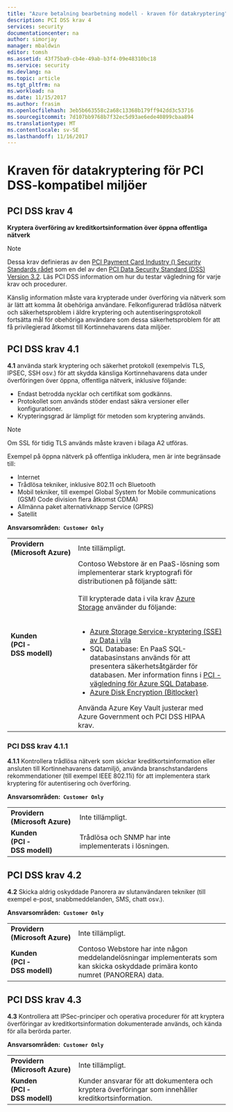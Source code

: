 ```yaml
---
title: "Azure betalning bearbetning modell - kraven för datakryptering"
description: PCI DSS krav 4
services: security
documentationcenter: na
author: simorjay
manager: mbaldwin
editor: tomsh
ms.assetid: 43f75ba9-cb4e-49ab-b3f4-09e48310bc18
ms.service: security
ms.devlang: na
ms.topic: article
ms.tgt_pltfrm: na
ms.workload: na
ms.date: 11/15/2017
ms.author: frasim
ms.openlocfilehash: 3eb5b663558c2a68c13368b179ff942dd3c53716
ms.sourcegitcommit: 7d107bb9768b7f32ec5d93ae6ede40899cbaa894
ms.translationtype: MT
ms.contentlocale: sv-SE
ms.lasthandoff: 11/16/2017
---
```

# <a name="encryption-requirements-for-pci-dss-compliant-environments"></a>Kraven för datakryptering för PCI DSS-kompatibel miljöer 
## <a name="pci-dss-requirement-4"></a>PCI DSS krav 4

**Kryptera överföring av kreditkortsinformation över öppna offentliga nätverk**

> [!NOTE]
> Dessa krav definieras av den [PCI Payment Card Industry () Security Standards rådet](https://www.pcisecuritystandards.org/pci_security/) som en del av den [PCI Data Security Standard (DSS) Version 3.2](https://www.pcisecuritystandards.org/document_library?category=pcidss&document=pci_dss). Läs PCI DSS information om hur du testar vägledning för varje krav och procedurer.

Känslig information måste vara krypterade under överföring via nätverk som är lätt att komma åt obehöriga användare. Felkonfigurerad trådlösa nätverk och säkerhetsproblem i äldre kryptering och autentiseringsprotokoll fortsätta mål för obehöriga användare som dessa säkerhetsproblem för att få privilegierad åtkomst till Kortinnehavarens data miljöer.

## <a name="pci-dss-requirement-41"></a>PCI DSS krav 4.1

**4.1** använda stark kryptering och säkerhet protokoll (exempelvis TLS, IPSEC, SSH osv.) för att skydda känsliga Kortinnehavarens data under överföringen över öppna, offentliga nätverk, inklusive följande:
- Endast betrodda nycklar och certifikat som godkänns.
- Protokollet som används stöder endast säkra versioner eller konfigurationer.
- Krypteringsgrad är lämpligt för metoden som kryptering används. 

> [!NOTE]
> Om SSL för tidig TLS används måste kraven i bilaga A2 utföras.
>
> Exempel på öppna nätverk på offentliga inkludera, men är inte begränsade till:
> - Internet
> - Trådlösa tekniker, inklusive 802.11 och Bluetooth
> - Mobil tekniker, till exempel Global System for Mobile communications (GSM) Code division flera åtkomst CDMA)
> - Allmänna paket alternativknapp Service (GPRS)
> - Satellit


**Ansvarsområden:&nbsp;&nbsp;`Customer Only`**

|||
|---|---|
| **Providern<br />(Microsoft&nbsp;Azure)** | Inte tillämpligt. |
| **Kunden<br />(PCI &#8209; DSS&nbsp;modell)** | Contoso Webstore är en PaaS-lösning som implementerar stark kryptografi för distributionen på följande sätt:<br /><br />Till krypterade data i vila krav [Azure Storage](https://azure.microsoft.com/services/storage/) använder du följande:<br /><br /><ul><li>[Azure Storage Service-kryptering (SSE) av Data i vila](/azure/storage/storage-service-encryption)</li><li>SQL Database: En PaaS SQL-databasinstans används för att presentera säkerhetsåtgärder för databasen. Mer information finns i [PCI - vägledning för Azure SQL Database](payment-processing-blueprint.md#azure-sql-database).</li><li>[Azure Disk Encryption (Bitlocker)](/azure/security/azure-security-disk-encryption)</li></ul>Använda Azure Key Vault justerar med Azure Government och PCI DSS HIPAA krav.|



### <a name="pci-dss-requirement-411"></a>PCI DSS krav 4.1.1

**4.1.1** Kontrollera trådlösa nätverk som skickar kreditkortsinformation eller ansluten till Kortinnehavarens datamiljö, använda branschstandardens rekommendationer (till exempel IEEE 802.11i) för att implementera stark kryptering för autentisering och överföring.

**Ansvarsområden:&nbsp;&nbsp;`Customer Only`**

|||
|---|---|
| **Providern<br />(Microsoft&nbsp;Azure)** | Inte tillämpligt. |
| **Kunden<br />(PCI &#8209; DSS&nbsp;modell)** | Trådlösa och SNMP har inte implementerats i lösningen.|



## <a name="pci-dss-requirement-42"></a>PCI DSS krav 4.2

**4.2** Skicka aldrig oskyddade Panorera av slutanvändaren tekniker (till exempel e-post, snabbmeddelanden, SMS, chatt osv.).

**Ansvarsområden:&nbsp;&nbsp;`Customer Only`**

|||
|---|---|
| **Providern<br />(Microsoft&nbsp;Azure)** | Inte tillämpligt. |
| **Kunden<br />(PCI &#8209; DSS&nbsp;modell)** | Contoso Webstore har inte någon meddelandelösningar implementerats som kan skicka oskyddade primära konto numret (PANORERA) data.|



## <a name="pci-dss-requirement-43"></a>PCI DSS krav 4.3

**4.3** Kontrollera att IPSec-principer och operativa procedurer för att kryptera överföringar av kreditkortsinformation dokumenterade används, och kända för alla berörda parter.

**Ansvarsområden:&nbsp;&nbsp;`Customer Only`**

|||
|---|---|
| **Providern<br />(Microsoft&nbsp;Azure)** | Inte tillämpligt. |
| **Kunden<br />(PCI &#8209; DSS&nbsp;modell)** | Kunder ansvarar för att dokumentera och kryptera överföringar som innehåller kreditkortsinformation.|




